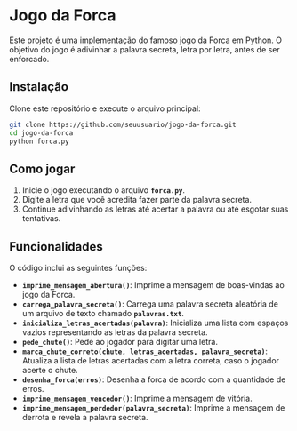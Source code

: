 # **Jogo da Forca**

Este projeto é uma implementação do famoso jogo da Forca em Python. O objetivo do jogo é adivinhar a palavra secreta, letra por letra, antes de ser enforcado.

## **Instalação**

Clone este repositório e execute o arquivo principal:

```bash
git clone https://github.com/seuusuario/jogo-da-forca.git
cd jogo-da-forca
python forca.py
```

## **Como jogar**

1. Inicie o jogo executando o arquivo **`forca.py`**.
2. Digite a letra que você acredita fazer parte da palavra secreta.
3. Continue adivinhando as letras até acertar a palavra ou até esgotar suas tentativas.

## **Funcionalidades**

O código inclui as seguintes funções:

- **`imprime_mensagem_abertura()`**: Imprime a mensagem de boas-vindas ao jogo da Forca.
- **`carrega_palavra_secreta()`**: Carrega uma palavra secreta aleatória de um arquivo de texto chamado **`palavras.txt`**.
- **`inicializa_letras_acertadas(palavra)`**: Inicializa uma lista com espaços vazios representando as letras da palavra secreta.
- **`pede_chute()`**: Pede ao jogador para digitar uma letra.
- **`marca_chute_correto(chute, letras_acertadas, palavra_secreta)`**: Atualiza a lista de letras acertadas com a letra correta, caso o jogador acerte o chute.
- **`desenha_forca(erros)`**: Desenha a forca de acordo com a quantidade de erros.
- **`imprime_mensagem_vencedor()`**: Imprime a mensagem de vitória.
- **`imprime_mensagem_perdedor(palavra_secreta)`**: Imprime a mensagem de derrota e revela a palavra secreta.
